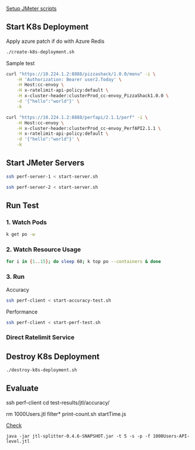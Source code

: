 [Setup JMeter scripts](./setup)

## Start K8s Deployment

Apply azure patch if do with Azure Redis

```sh
./create-k8s-deployment.sh
```

Sample test
```sh
curl "https://10.224.1.2:8888/pizzashack/1.0.0/menu" -i \
    -H 'Authorization: Bearer user2.Today' \
    -H Host:cc-envoy \
    -H x-ratelimit-api-policy:default \
    -H x-cluster-header:clusterProd_cc-envoy_PizzaShack1.0.0 \
    -d '{"hello":"world"}' \
    -k

curl "https://10.224.1.2:8888/perfapi/2.1.1/perf" -i \
    -H Host:cc-envoy \
    -H x-cluster-header:clusterProd_cc-envoy_PerfAPI2.1.1 \
    -H x-ratelimit-api-policy:default \
    -d '{"hello":"world"}' \
    -k
```

## Start JMeter Servers

```sh
ssh perf-server-1 < start-server.sh
```

```sh
ssh perf-server-2 < start-server.sh
```

## Run Test

### 1. Watch Pods

```sh
k get po -w
```

### 2. Watch Resource Usage

```sh
for i in {1..15}; do sleep 60; k top po --containers & done
```

### 3. Run

Accuracy

```sh
ssh perf-client < start-accuracy-test.sh
```

Performance

```sh
ssh perf-client < start-perf-test.sh
```

### Direct Ratelimit Service

## Destroy K8s Deployment

```sh
./destroy-k8s-deployment.sh
```

## Evaluate

ssh perf-client
cd test-results/jtl/accuracy/


rm 1000Users.jtl filter* print-count.sh startTime.js

[Check](./evaluate)

```
java -jar jtl-splitter-0.4.6-SNAPSHOT.jar -t 5 -s -p -f 1000Users-API-level.jtl
```
